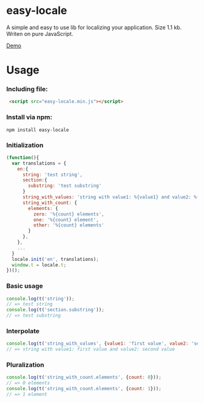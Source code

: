 # easy-locale

A simple and easy to use lib for localizing your application. 
Size 1.1 kb. Writen on pure JavaScript.

[Demo](http://sylpheeed.github.io/easy-locale/examples/)

# Usage

### Including file:
```html
 <script src="easy-locale.min.js"></script>
```

### Install via npm:
```
npm install easy-locale
```

### Initialization
```javascript
(function(){
  var translations = {
    en:{
      string: 'test string',
      section:{
        substring: 'test substring'
      }
      string_with_values: 'string with value1: %{value1} and value2: %{value2}'
      string_with_count: {
        elements: {
          zero: '%{count} elements',
          one: '%{count} element',
          other: '%{count} elements'
        }
      },
    },
    ...
  }
  locale.init('en', translations);
  window.t = locale.t;
})();
```
### Basic usage
```javascript
console.log(t('string'));
// => test string
console.log(t('section.substring'));
// => test substring
```

### Interpolate
```javascript
console.log(t('string_with_values', {value1: 'first value', value2: 'second value'}));
// => string with value1: first value and value2: second value
```

### Pluralization
```javascript
console.log(t('string_with_count.elements', {count: 0}));
// => 0 elements
console.log(t('string_with_count.elements', {count: 1}));
// => 1 element
```
